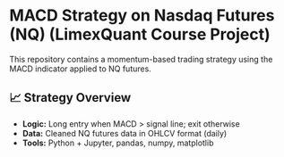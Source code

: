 # MACD Strategy on Nasdaq Futures (NQ) (LimexQuant Course Project)

This repository contains a momentum-based trading strategy using the MACD indicator applied to NQ futures.

## 📈 Strategy Overview

- **Logic:** Long entry when MACD > signal line; exit otherwise
- **Data:** Cleaned NQ futures data in OHLCV format (daily)
- **Tools:** Python + Jupyter, pandas, numpy, matplotlib
